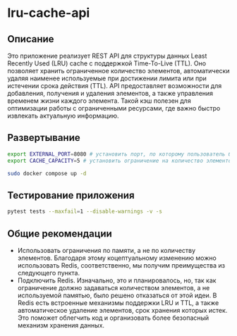 # lru-cache-api

## Описание

Это приложение реализует REST API для структуры данных Least Recently Used (LRU) cache с поддержкой Time-To-Live (TTL). Оно позволяет хранить ограниченное количество элементов, автоматически удаляя наименее используемые при достижении лимита или при истечении срока действия (TTL). API предоставляет возможности для добавления, получения и удаления элементов, а также управления временем жизни каждого элемента. Такой кэш полезен для оптимизации работы с ограниченными ресурсами, где важно быстро извлекать актуальную информацию.

## Развертывание

```bash
export EXTERNAL_PORT=8080 # установить порт, по которому пользователь будет обращаться к api
export CACHE_CAPACITY=5 # установить ограничение на количество элементов

sudo docker compose up -d
```

## Тестирование приложения

```bash
pytest tests --maxfail=1 --disable-warnings -v -s
```

## Общие рекомендации
- Использовать ограничения по памяти, а не по количеству элементов. Благодаря этому коцептуальному изменению можно использовать Redis, соответственно, мы получим преимущества из следующего пункта.
- Подключить Redis. Изначально, это и планировалось, но, так как ограничение должно задаваться количеством элементов, а не используемой памятью, было решено отказаться от этой идеи. В Redis есть встроенные механизмы поддержки LRU и TTL, а также автоматическое удаление элементов, срок хранения которых истек. Это поможет облегчить код и организовать более безопасный механизм хранения данных. 